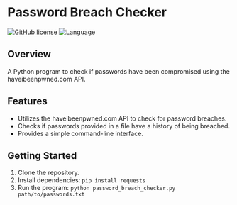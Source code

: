 # Password Breach Checker

[![GitHub license](https://img.shields.io/badge/license-MIT-blue.svg)](https://github.com/yourusername/password-breach-check/blob/main/LICENSE)
![Language](https://img.shields.io/badge/Language-Python-blue.svg)

## Overview

A Python program to check if passwords have been compromised using the haveibeenpwned.com API.

## Features

- Utilizes the haveibeenpwned.com API to check for password breaches.
- Checks if passwords provided in a file have a history of being breached.
- Provides a simple command-line interface.

## Getting Started

1. Clone the repository.
2. Install dependencies: `pip install requests`
3. Run the program: `python password_breach_checker.py path/to/passwords.txt`
